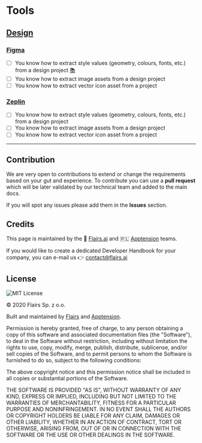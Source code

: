 Tools
=====

[Design](/Technical%20Stack/Frontend%20Developer/Tools.md#design)
-----------------------------------------------------------------

### [Figma](/Technical%20Stack/Frontend%20Developer/Tools.md#figma)

*   [ ] You know how to extract style values (geometry, colours, fonts, etc.) from a design project [:books:](https://www.figma.com/resources/assets/developer-onboarding-guide/)
*   [ ] You know how to extract image assets from a design project
*   [ ] You know how to extract vector icon asset from a project

### [Zeplin](/Technical%20Stack/Frontend%20Developer/Tools.md#zeplin)

*   [ ] You know how to extract style values (geometry, colours, fonts, etc.) from a design project
*   [ ] You know how to extract image assets from a design project
*   [ ] You know how to extract vector icon asset from a project

* * *

Contribution
------------

We are very open to contributions to extend or change the requirements based on your gut and experience. To contribute you can use a **pull request** which will be later validated by our technical team and added to the main docs.

If you will spot any issues please add them in the **Issues** section.

Credits
-------

This page is maintained by the 🔹 [Flairs.ai](http://Flairs.ai) and 🇵🇱 [Apptension](https://apptension.com) teams.

If you would like to create a dedicated Developer Handbook for your company, you can e-mail us 👉 [contact@flairs.ai](mailto:contact@flairs.ai)

License
-------

![MIT License](https://img.shields.io/badge/License-MIT-blue.svg)

© 2020 Flairs Sp. z o.o.

Built and maintained by [Flairs](https://www.flairs.ai) and [Apptension](https://apptension.com).

Permission is hereby granted, free of charge, to any person obtaining a copy of this software and associated documentation files (the "Software"), to deal in the Software without restriction, including without limitation the rights to use, copy, modify, merge, publish, distribute, sublicense, and/or sell copies of the Software, and to permit persons to whom the Software is furnished to do so, subject to the following conditions:

The above copyright notice and this permission notice shall be included in all copies or substantial portions of the Software.

THE SOFTWARE IS PROVIDED "AS IS", WITHOUT WARRANTY OF ANY KIND, EXPRESS OR IMPLIED, INCLUDING BUT NOT LIMITED TO THE WARRANTIES OF MERCHANTABILITY, FITNESS FOR A PARTICULAR PURPOSE AND NONINFRINGEMENT. IN NO EVENT SHALL THE AUTHORS OR COPYRIGHT HOLDERS BE LIABLE FOR ANY CLAIM, DAMAGES OR OTHER LIABILITY, WHETHER IN AN ACTION OF CONTRACT, TORT OR OTHERWISE, ARISING FROM, OUT OF OR IN CONNECTION WITH THE SOFTWARE OR THE USE OR OTHER DEALINGS IN THE SOFTWARE.